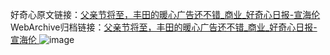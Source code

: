好奇心原文链接：[父亲节将至，丰田的暖心广告还不错_商业_好奇心日报-宣海伦 ](https://www.qdaily.com/articles/10848.html)
WebArchive归档链接：[父亲节将至，丰田的暖心广告还不错_商业_好奇心日报-宣海伦 ](http://web.archive.org/web/20190623163250/https://www.qdaily.com/articles/10848.html)
![image](http://ww3.sinaimg.cn/large/007d5XDply1g3wca8ctx3j30u03jc1kx)